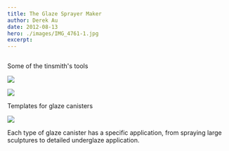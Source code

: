 ```yaml
---
title: The Glaze Sprayer Maker
author: Derek Au
date: 2012-08-13
hero: ./images/IMG_4761-1.jpg
excerpt: 
---
```


![]()

Some of the tinsmith's tools

![](./images/IMG_4769.jpg)

![](./images/IMG_4804.jpg)

Templates for glaze canisters

![](./images/IMG_4822-2.jpg)

Each type of glaze canister has a specific application, from spraying large sculptures to detailed underglaze application.
